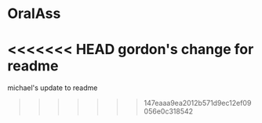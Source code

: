 # OralAss

<<<<<<< HEAD
gordon's change for readme
=======
michael's update to readme
>>>>>>> 147eaaa9ea2012b571d9ec12ef09056e0c318542
